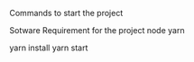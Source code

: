 Commands to start the project

Sotware Requirement for the project
node 
yarn 

yarn install
yarn start